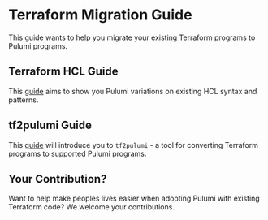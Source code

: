 # Terraform Migration Guide

This guide wants to help you migrate your existing Terraform programs to Pulumi programs.

## Terraform HCL Guide

This [guide](./hcl-guide/) aims to show you Pulumi variations on existing HCL syntax and patterns.

## tf2pulumi Guide

This [guide](./tf2-pulumi/) will introduce you to `tf2pulumi` - a tool for converting Terraform programs to supported Pulumi programs.

## Your Contribution?

Want to help make peoples lives easier when adopting Pulumi with existing Terraform code? We welcome your contributions.
